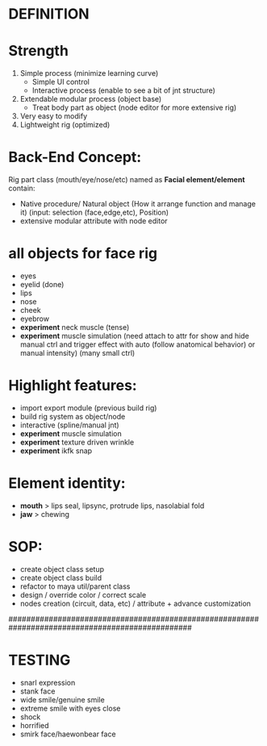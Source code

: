 # DEFINITION


# Strength
1. Simple process (minimize learning curve)
    - Simple UI control
    - Interactive process (enable to see a bit of jnt structure)
2. Extendable modular process (object base)
    - Treat body part as object (node editor for more extensive rig)
3. Very easy to modify 
4. Lightweight rig (optimized)

# Back-End Concept:
Rig part class (mouth/eye/nose/etc) named as **Facial element/element** contain:
- Native procedure/ Natural object (How it arrange function and manage it) (input: selection (face,edge,etc), Position)
- extensive modular attribute with node editor

# all objects for face rig
- eyes
- eyelid (done)
- lips
- nose
- cheek
- eyebrow 
- **experiment** neck muscle (tense)
- **experiment** muscle simulation (need attach to attr for show and hide manual ctrl and trigger effect with auto (follow anatomical behavior) or manual intensity) (many small ctrl)

# Highlight features:
- import export module (previous build rig)
- build rig system as object/node
- interactive (spline/manual jnt)
- **experiment** muscle simulation
- **experiment** texture driven wrinkle
- **experiment** ikfk snap

# Element identity:
- **mouth** > lips seal, lipsync, protrude lips, nasolabial fold 
- **jaw** > chewing

# SOP:
- create object class setup 
- create object class build
- refactor to maya util/parent class
- design / override color / correct scale
- nodes creation (circuit, data, etc) / attribute + advance customization

#################################################################################################
# TESTING
- snarl expression
- stank face
- wide smile/genuine smile
- extreme smile with eyes close
- shock 
- horrified
- smirk face/haewonbear face
